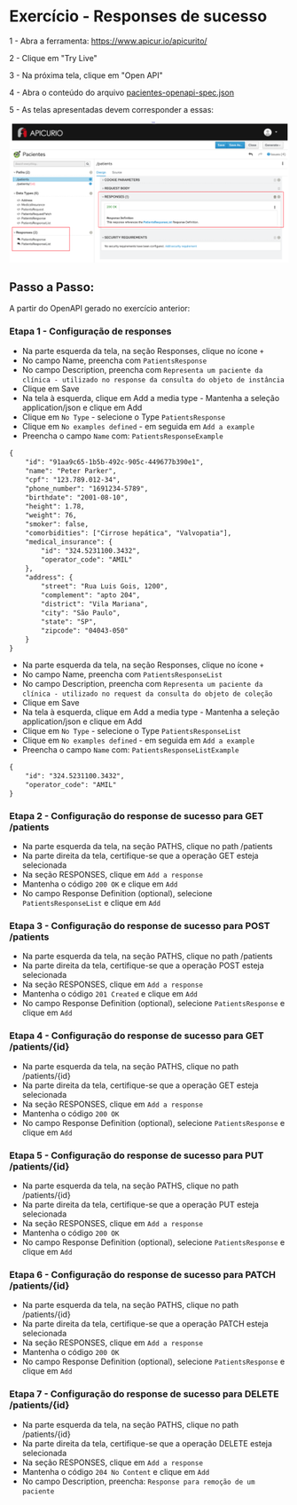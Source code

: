 # Exercício - Responses de sucesso

1 - Abra a ferramenta:
https://www.apicur.io/apicurito/

2 - Clique em "Try Live"

3 - Na próxima tela, clique em "Open API"
 
4 - Abra o conteúdo do arquivo [pacientes-openapi-spec.json](pacientes-openapi-spec.json)

5 - As telas apresentadas devem corresponder a essas:

![print01.png](print01.png)

## Passo a Passo:

A partir do OpenAPI gerado no exercício anterior:

### Etapa 1 - Configuração de responses
* Na parte esquerda da tela, na seção Responses, clique no ícone `+`
* No campo Name, preencha com `PatientsResponse`
* No campo Description, preencha com `Representa um paciente da clínica - utilizado no response da consulta do objeto de instância`
* Clique em Save
* Na tela à esquerda, clique em Add a media type - Mantenha a seleção application/json e clique em Add
* Clique em `No Type` - selecione o Type `PatientsResponse`
* Clique em `No examples defined` - em seguida em `Add a example`    
* Preencha o campo `Name` com: `PatientsResponseExample`
```
{
    "id": "91aa9c65-1b5b-492c-905c-449677b390e1",
    "name": "Peter Parker",
    "cpf": "123.789.012-34",
    "phone_number": "1691234-5789",
    "birthdate": "2001-08-10",
    "height": 1.78,
    "weight": 76,
    "smoker": false,
    "comorbidities": ["Cirrose hepática", "Valvopatia"],
    "medical_insurance": {
        "id": "324.5231100.3432",
        "operator_code": "AMIL"
    },
    "address": {
        "street": "Rua Luis Gois, 1200",
        "complement": "apto 204",
        "district": "Vila Mariana",
        "city": "São Paulo",
        "state": "SP",
        "zipcode": "04043-050"
    }
}
```

* Na parte esquerda da tela, na seção Responses, clique no ícone `+`
* No campo Name, preencha com `PatientsResponseList`
* No campo Description, preencha com `Representa um paciente da clínica - utilizado no request da consulta do objeto de coleção`
* Clique em Save
* Na tela à esquerda, clique em Add a media type - Mantenha a seleção application/json e clique em Add
* Clique em `No Type` - selecione o Type `PatientsResponseList`
* Clique em `No examples defined` - em seguida em `Add a example`    
* Preencha o campo `Name` com: `PatientsResponseListExample`
```
{
    "id": "324.5231100.3432",
    "operator_code": "AMIL"
}
```

### Etapa 2 - Configuração do response de sucesso para GET /patients

* Na parte esquerda da tela, na seção PATHS, clique no path /patients
* Na parte direita da tela, certifique-se que a operação GET esteja selecionada
* Na seção RESPONSES, clique em `Add a response`
* Mantenha o código `200 OK` e clique em `Add`
* No campo Response Definition (optional), selecione `PatientsResponseList` e clique em `Add`

### Etapa 3 - Configuração do response de sucesso para POST /patients

* Na parte esquerda da tela, na seção PATHS, clique no path /patients
* Na parte direita da tela, certifique-se que a operação POST esteja selecionada
* Na seção RESPONSES, clique em `Add a response`
* Mantenha o código `201 Created` e clique em `Add`
* No campo Response Definition (optional), selecione `PatientsResponse`  e clique em `Add`


### Etapa 4 - Configuração do response de sucesso para GET /patients/{id}

* Na parte esquerda da tela, na seção PATHS, clique no path /patients/{id}
* Na parte direita da tela, certifique-se que a operação GET esteja selecionada
* Na seção RESPONSES, clique em `Add a response`
* Mantenha o código `200 OK`
* No campo Response Definition (optional), selecione `PatientsResponse`  e clique em `Add`

### Etapa 5 - Configuração do response de sucesso para PUT /patients/{id}

* Na parte esquerda da tela, na seção PATHS, clique no path /patients/{id}
* Na parte direita da tela, certifique-se que a operação PUT esteja selecionada
* Na seção RESPONSES, clique em `Add a response`
* Mantenha o código `200 OK`
* No campo Response Definition (optional), selecione `PatientsResponse`  e clique em `Add`

### Etapa 6 - Configuração do response de sucesso para PATCH /patients/{id}

* Na parte esquerda da tela, na seção PATHS, clique no path /patients/{id}
* Na parte direita da tela, certifique-se que a operação PATCH esteja selecionada
* Na seção RESPONSES, clique em `Add a response`
* Mantenha o código `200 OK`
* No campo Response Definition (optional), selecione `PatientsResponse`  e clique em `Add`

### Etapa 7 - Configuração do response de sucesso para DELETE /patients/{id}

* Na parte esquerda da tela, na seção PATHS, clique no path /patients/{id}
* Na parte direita da tela, certifique-se que a operação DELETE esteja selecionada
* Na seção RESPONSES, clique em `Add a response`
* Mantenha o código `204 No Content` e clique em `Add`
* No campo Description, preencha: `Response para remoção de um paciente`
